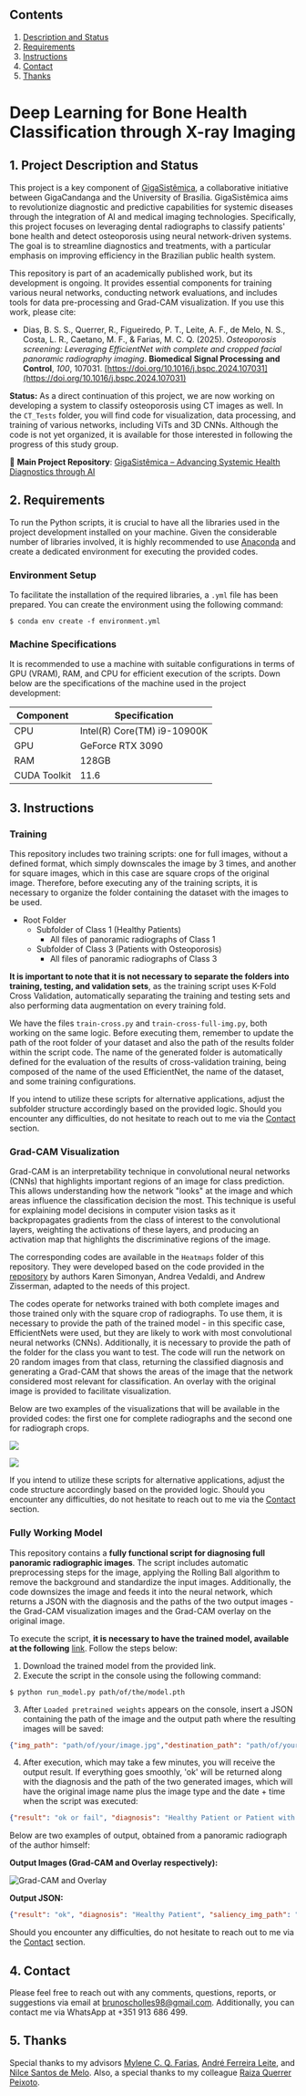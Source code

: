 ## Contents

1. [Description and Status](#desc)
2. [Requirements](#req)
3. [Instructions](#inst)
4. [Contact](#contact)
5. [Thanks](#thanks)

# Deep Learning for Bone Health Classification through X-ray Imaging

<a name="desc"></a>
## 1. Project Description and Status

This project is a key component of [GigaSistêmica](https://github.com/GIGASISTEMICA/GigaSistemica-Advancing-Systemic-Health-Diagnostics-through-AI), a collaborative initiative between GigaCandanga and the University of Brasília. GigaSistêmica aims to revolutionize diagnostic and predictive capabilities for systemic diseases through the integration of AI and medical imaging technologies. Specifically, this project focuses on leveraging dental radiographs to classify patients' bone health and detect osteoporosis using neural network-driven systems. The goal is to streamline diagnostics and treatments, with a particular emphasis on improving efficiency in the Brazilian public health system.

This repository is part of an academically published work, but its development is ongoing. It provides essential components for training various neural networks, conducting network evaluations, and includes tools for data pre-processing and Grad-CAM visualization. If you use this work, please cite:

- Dias, B. S. S., Querrer, R., Figueiredo, P. T., Leite, A. F., de Melo, N. S., Costa, L. R., Caetano, M. F., & Farias, M. C. Q. (2025). *Osteoporosis screening: Leveraging EfficientNet with complete and cropped facial panoramic radiography imaging*. **Biomedical Signal Processing and Control**, *100*, 107031. [https://doi.org/10.1016/j.bspc.2024.107031](https://doi.org/10.1016/j.bspc.2024.107031)

**Status:** As a direct continuation of this project, we are now working on developing a system to classify osteoporosis using CT images as well. In the `CT_Tests` folder, you will find code for visualization, data processing, and training of various networks, including ViTs and 3D CNNs. Although the code is not yet organized, it is available for those interested in following the progress of this study group.

🔗 **Main Project Repository**: [GigaSistêmica – Advancing Systemic Health Diagnostics through AI](https://github.com/BrunoScholles98/GigaSistemica-Advancing-Systemic-Health-Diagnostics-through-AI)

<a name="req"></a>
## 2. Requirements

To run the Python scripts, it is crucial to have all the libraries used in the project development installed on your machine. Given the considerable number of libraries involved, it is highly recommended to use [Anaconda](https://www.anaconda.com/download) and create a dedicated environment for executing the provided codes.

### Environment Setup

To facilitate the installation of the required libraries, a `.yml` file has been prepared. You can create the environment using the following command:

`$ conda env create -f environment.yml`

### Machine Specifications

It is recommended to use a machine with suitable configurations in terms of GPU (VRAM), RAM, and CPU for efficient execution of the scripts. Down below are the specifications of the machine used in the project development:

| Component   | Specification            |
|-------------|--------------------------|
| CPU         | Intel(R) Core(TM) i9-10900K |
| GPU         | GeForce RTX 3090         |
| RAM         | 128GB                    |
| CUDA Toolkit| 11.6                     |

<a name="inst"></a>
## 3. Instructions

### Training

This repository includes two training scripts: one for full images, without a defined format, which simply downscales the image by 3 times, and another for square images, which in this case are square crops of the original image. Therefore, before executing any of the training scripts, it is necessary to organize the folder containing the dataset with the images to be used.

- Root Folder
  - Subfolder of Class 1 (Healthy Patients)
    - All files of panoramic radiographs of Class 1
  - Subfolder of Class 3 (Patients with Osteoporosis)
    - All files of panoramic radiographs of Class 3

**It is important to note that it is not necessary to separate the folders into training, testing, and validation sets**, as the training script uses K-Fold Cross Validation, automatically separating the training and testing sets and also performing data augmentation on every training fold.

We have the files `train-cross.py` and `train-cross-full-img.py`, both working on the same logic. Before executing them, remember to update the path of the root folder of your dataset and also the path of the results folder within the script code. The name of the generated folder is automatically defined for the evaluation of the results of cross-validation training, being composed of the name of the used EfficientNet, the name of the dataset, and some training configurations.

If you intend to utilize these scripts for alternative applications, adjust the subfolder structure accordingly based on the provided logic. Should you encounter any difficulties, do not hesitate to reach out to me via the [Contact](#contact) section.

### Grad-CAM Visualization

Grad-CAM is an interpretability technique in convolutional neural networks (CNNs) that highlights important regions of an image for class prediction. This allows understanding how the network "looks" at the image and which areas influence the classification decision the most. This technique is useful for explaining model decisions in computer vision tasks as it backpropagates gradients from the class of interest to the convolutional layers, weighting the activations of these layers, and producing an activation map that highlights the discriminative regions of the image.

The corresponding codes are available in the `Heatmaps` folder of this repository. They were developed based on the code provided in the [repository](https://github.com/sunnynevarekar/pytorch-saliency-maps/tree/master) by authors Karen Simonyan, Andrea Vedaldi, and Andrew Zisserman, adapted to the needs of this project.

The codes operate for networks trained with both complete images and those trained only with the square crop of radiographs. To use them, it is necessary to provide the path of the trained model - in this specific case, EfficientNets were used, but they are likely to work with most convolutional neural networks (CNNs). Additionally, it is necessary to provide the path of the folder for the class you want to test. The code will run the network on 20 random images from that class, returning the classified diagnosis and generating a Grad-CAM that shows the areas of the image that the network considered most relevant for classification. An overlay with the original image is provided to facilitate visualization.

Below are two examples of the visualizations that will be available in the provided codes: the first one for complete radiographs and the second one for radiograph crops.

![](https://i.ibb.co/RpbzTgJY/Osteo1.png)

![](https://i.ibb.co/prkg6VXf/Osteo2.png)

If you intend to utilize these scripts for alternative applications, adjust the code structure accordingly based on the provided logic. Should you encounter any difficulties, do not hesitate to reach out to me via the [Contact](#contact) section.

### Fully Working Model

This repository contains a **fully functional script for diagnosing full panoramic radiographic images**. The script includes automatic preprocessing steps for the image, applying the Rolling Ball algorithm to remove the background and standardize the input images. Additionally, the code downsizes the image and feeds it into the neural network, which returns a JSON with the diagnosis and the paths of the two output images - the Grad-CAM visualization images and the Grad-CAM overlay on the original image.

To execute the script, **it is necessary to have the trained model, available at the following** [link](https://drive.google.com/drive/folders/1YFAVozFdCECryu5H0LWunT3ug_mMBL77?usp=sharing). Follow the steps below:

1. Download the trained model from the provided link.
2. Execute the script in the console using the following command:

`$ python run_model.py path/of/the/model.pth`

3. After `Loaded pretrained weights` appears on the console, insert a JSON containing the path of the image and the output path where the resulting images will be saved:

```json
{"img_path": "path/of/your/image.jpg","destination_path": "path/of/your/outputs"}
```

4. After execution, which may take a few minutes, you will receive the output result. If everything goes smoothly, 'ok' will be returned along with the diagnosis and the path of the two generated images, which will have the original image name plus the image type and the date + time when the script was executed:

```json
{"result": "ok or fail", "diagnosis": "Healthy Patient or Patient with Osteoporosis", "saliency_img_path": "path/of/your/outputs/image_saliency_date&hour.png", "overlay_img_path": "path/of/your/outputs/image_overlay_date&hour.png"}
```

Below are two examples of output, obtained from a panoramic radiograph of the author himself:

**Output Images (Grad-CAM and Overlay respectively):**

![Grad-CAM and Overlay](https://i.ibb.co/gMB952P5/OsteoMe.png)

**Output JSON:**

```json
{"result": "ok", "diagnosis": "Healthy Patient", "saliency_img_path": "/d01/scholles/gigasistemica/gigacandanga_exec/outputs/BrunoScholles-Radiography_saliency_20240212162822.png", "overlay_img_path": "/d01/scholles/gigasistemica/gigacandanga_exec/outputs/BrunoScholles-Radiography_overlay_20240212162822.png"}
```

Should you encounter any difficulties, do not hesitate to reach out to me via the [Contact](#contact) section.

<a name="contact"></a>
## 4. Contact

Please feel free to reach out with any comments, questions, reports, or suggestions via email at brunoscholles98@gmail.com. Additionally, you can contact me via WhatsApp at +351 913 686 499.

<a name="thanks"></a>
## 5. Thanks

Special thanks to my advisors [Mylene C. Q. Farias](http://www.ene.unb.br/mylene/), [André Ferreira Leite](http://lattes.cnpq.br/7275660736054053), and [Nilce Santos de Melo](http://lattes.cnpq.br/4611919012909264). Also, a special thanks to my colleague [Raiza Querrer Peixoto](https://www.escavador.com/sobre/5950023/raiza-querrer-soares).
